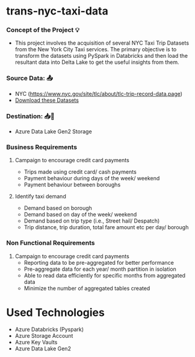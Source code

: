 # trans-nyc-taxi-data

### Concept of the Project 💡
- This project involves the acquisition of several NYC Taxi Trip Datasets from the New York City Taxi services. The primary objective is to transform the datasets using PySpark in Databricks and then load the resultant data into Delta Lake to get the useful insights from them. 
  
### Source Data: 📤
- NYC (https://www.nyc.gov/site/tlc/about/tlc-trip-record-data.page)
- [Download these Datasets](https://github.com/ayush9892/trans-nyc-taxi-data/tree/main/raw_datasets)

### Destination: 📥📍
- Azure Data Lake Gen2 Storage


### Business Requirements

1. Campaign to encourage credit card payments
   - Trips made using credit card/ cash payments
   - Payment behaviour during days of the week/ weekend
   - Payment behaviour between boroughs
     
2. Identify taxi demand
   - Demand based on borough
   - Demand based on day of the week/ weekend 
   - Demand based on trip type (i.e., Street hail/ Despatch)
   - Trip distance, trip duration, total fare amount etc per day/ borough
  

### Non Functional Requirements

1. Campaign to encourage credit card payments
   - Reporting data to be pre-aggregated for better performance
   - Pre-aggregate data for each year/ month partition in isolation
   - Able to read data efficiently for specific months from aggregated data
   - Minimize the number of aggregated tables created


# Used Technologies
- Azure Databricks (Pyspark)
- Azure Storage Account
- Azure Key Vaults
- Azure Data Lake Gen2





